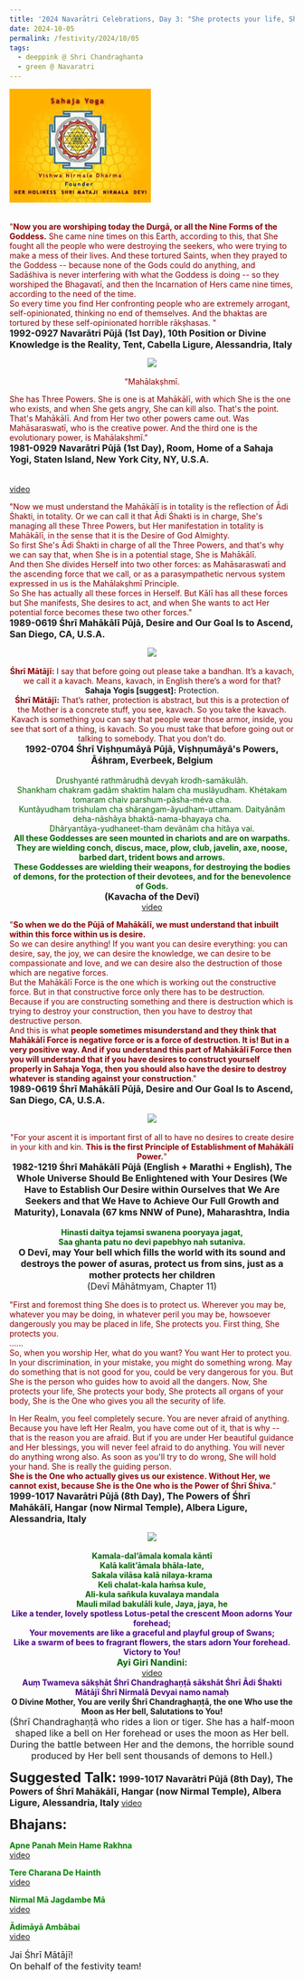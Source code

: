 ```yaml
---
title: '2024 Navarātri Celebrations, Day 3: "She protects your life, She protects your body, She protects all organs of your body, She is the One who gives you all the security of life." '
date: 2024-10-05
permalink: /festivity/2024/10/05
tags:
  - deeppink @ Shri Chandraghanta
  - green @ Navaratri
---
```


<div style="text-align: left"><img src="/images/image1.png" width="250" /></div><br>

<p>
<font color="DarkRed">"<b>Now you are worshiping today the Durgā, or all the Nine Forms of the Goddess.</b> She came nine times on this Earth, according to this, that She fought all the people who were destroying the seekers, who were trying to make a mess of their lives. And these tortured Saints, when they prayed to the Goddess -- because none of the Gods could do anything, and Sadāśhiva is never interfering with what the Goddess is doing -- so they worshiped the Bhagavatī, and then the Incarnation of Hers came nine times, according to the need of the time.<br>
So every time you find Her confronting people who are extremely arrogant, self-opinionated, thinking no end of themselves. And the bhaktas are tortured by these self-opinionated horrible rākṣhasas. "</font><br>
<font size="+0"><b>1992-0927 Navarātri Pūjā (1st Day), 10th Position or Divine Knowledge is the Reality, Tent, Cabella Ligure, Alessandria, Italy</b></font>
</p>

<div style="text-align: center"><img src="https://pub-1e517d8c73a64c9c82977d676b1fff72.r2.dev/FT0054.png" /></div>

<p style=" text-align:center;">
<font color="DarkRed">"Mahālakṣhmī. 

She has Three Powers. She is one is at Mahākālī, with which She is the one who exists, and when She gets angry, She can kill also. That's the point. That's Mahākālī. And from Her two other powers came out. Was Mahāsaraswatī, who is the creative power. And the third one is the evolutionary power, is Mahālakṣhmī."</font><br>
<font size="+0"><b>1981-0929 Navarātri Pūjā (1st Day), Room, Home of a Sahaja Yogi, Staten Island, New York City, NY, U.S.A.</b></font><br>
<br>
<font color="DarkGreen"><b></b></font><br>
<a href="">video</a>
</p>

<p>
<font color="DarkRed">"Now we must understand the Mahākālī is in totality is the reflection of Ādi Śhakti, in totality. Or we can call it that Ādi Śhakti is in charge, She's managing all these Three Powers, but Her manifestation in totality is Mahākālī, in the sense that it is the Desire of God Almighty.<br>
So first She's Ādi Śhakti in charge of all the Three Powers, and that's why we can say that, when She is in a potential stage, She is Mahākālī.<br>
And then She divides Herself into two other forces: as Mahāsaraswatī and the ascending force that we call, or as a parasympathetic nervous system expressed in us is the Mahālakṣhmī Principle.<br>
So She has actually all these forces in Herself. But Kālī has all these forces but She manifests, She desires to act, and when She wants to act Her potential force becomes these two other forces."</font><br>
<font size="+0"><b>1989-0619 Śhrī Mahākālī Pūjā, Desire and Our Goal Is to Ascend, San Diego, CA, U.S.A.</b></font>
</p>

<div style="text-align: center"><img src="https://pub-1e517d8c73a64c9c82977d676b1fff72.r2.dev/FT0055.png" /></div>

<p style=" text-align:center;">
<font color="DarkRed"><font color="DarkRed"><b>Śhrī Mātājī:</b></font></font> <font color="DarkRed">I say that before going out please take a bandhan. It’s a kavach, we call it a kavach. Means, kavach, in English there’s a word for that?</font><br>
<b>Sahaja Yogis [suggest]:</b> Protection.<br>
<font color="DarkRed"><font color="DarkRed"><b>Śhrī Mātājī:</b></font></font> <font color="DarkRed">That’s rather, protection is abstract, but this is a protection of the Mother is a concrete stuff, you see, kavach. So you take the kavach. Kavach is something you can say that people wear those armor, inside, you see that sort of a thing, is kavach. So you must take that before going out or talking to somebody. That you don’t do.</font><br>
<font size="+0"><b>1992-0704 Śhrī Viṣhṇumāyā Pūjā, Viṣhṇumāyā's Powers, Āśhram, Everbeek, Belgium</b></font><br>
<br>
<font color="DarkGreen">Drushyanté rathmãrudhã devyah krodh-samãkulãh.<br>
Shankham chakram gadãm shaktim halam cha muslãyudham. Khétakam tomaram chaiv parshum-pãsha-méva cha.<br> 
Kuntãyudham trishulam cha shãrangam-ãyudham-uttamam. Daityãnãm deha-nãshãya bhaktã-nama-bhayaya cha.<br>
Dhãryantãya-yudhaneet-tham devãnãm cha hitãya vai.<br>
<b>All these Goddesses are seen mounted in chariots and are on warpaths.<br>
They are wielding conch, discus, mace, plow, club, javelin, axe, noose, barbed dart, trident bows and arrows.<br> 
These Goddesses are wielding their weapons, for destroying the bodies of demons, for the protection of their devotees, and for the benevolence of Gods.</b></font><br>
<font size="+0"><b>(Kavacha of the Devī)</b></font><br>
<a href="https://youtu.be/5rxFdl2DsN0">video</a>
</p>

<p>
<font color="DarkRed">"<b>So when we do the Pūjā of Mahākālī, we must understand that inbuilt within this force within us is desire.</b><br>
So we can desire anything! If you want you can desire everything: you can desire, say, the joy, we can desire the knowledge, we can desire to be compassionate and love, and we can desire also the destruction of those which are negative forces.<br>
But the Mahākālī Force is the one which is working out the constructive force. But in that constructive force only there has to be destruction. Because if you are constructing something and there is destruction which is trying to destroy your construction, then you have to destroy that destructive person.<br>
And this is what <b>people sometimes misunderstand and they think that Mahākālī Force is negative force or is a force of destruction. It is! But in a very positive way. And if you understand this part of Mahākālī Force then you will understand that if you have desires to construct yourself properly in Sahaja Yoga, then you should also have the desire to destroy whatever is standing against your construction</b>."</font><br>
<font size="+0"><b>1989-0619 Śhrī Mahākālī Pūjā, Desire and Our Goal Is to Ascend, San Diego, CA, U.S.A.</b></font>
</p>

<div style="text-align: center"><img src="https://pub-1e517d8c73a64c9c82977d676b1fff72.r2.dev/FT0056.png" /></div>

<p style=" text-align:center;">
<font color="DarkRed">"For your ascent it is important first of all to have no desires to create desire in your kith and kin. <b>This is the first Principle of Establishment of Mahākālī Power.</b>"</font><br>
<font size="+0"><b>1982-1219 Śhrī Mahākālī Pūjā (English + Marathi + English), The Whole Universe Should Be Enlightened with Your Desires (We Have to Establish Our Desire within Ourselves that We Are Seekers and that We Have to Achieve Our Full Growth and Maturity), Lonavala (67 kms NNW of Pune), Maharashtra, India</b></font><br>
<br>
<font color="DarkGreen"><b>Hinasti daitya tejamsi swanena pooryaya jagat,<br>
Saa ghanta patu no devi papebhyo nah sutaniva.</b></font><br>
<font size="+0"><b>O Devī, may Your bell which fills the world with its sound and destroys the power of asuras, protect us from sins, just as a mother protects her children</b></font><br>
<font size="+0">(Devī Māhātmyam, Chapter 11)</font><br>
</p>

<p>
<font color="DarkRed">"First and foremost thing She does is to protect us. Wherever you may be, whatever you may be doing, in whatever peril you may be, howsoever dangerously you may be placed in life, She protects you. First thing, She protects you.<br>
......<br>
So, when you worship Her, what do you want? You want Her to protect you. In your discrimination, in your mistake, you might do something wrong. May do something that is not good for you, could be very dangerous for you. But She is the person who guides how to avoid all the dangers. Now, She protects your life, She protects your body, She protects all organs of your body, She is the One who gives you all the security of life. 

In Her Realm, you feel completely secure. You are never afraid of anything. Because you have left Her Realm, you have come out of it, that is why -- that is the reason you are afraid. But if you are under Her beautiful guidance and Her blessings, you will never feel afraid to do anything. You will never do anything wrong also. As soon as you'll try to do wrong, She will hold your hand. She is really the guiding person.<br>
<b>She is the One who actually gives us our existence. Without Her, we cannot exist, because She is the One who is the Power of Śhrī Śhiva.</b>"</font><br>
<font size="+0"><b>1999-1017 Navarātri Pūjā (8th Day), The Powers of Śhrī Mahākālī, Hangar (now Nirmal Temple), Albera Ligure, Alessandria, Italy</b></font>
</p>

<div style="text-align: center"><img src="https://pub-1e517d8c73a64c9c82977d676b1fff72.r2.dev/FT0057.png" /></div>

<p style="text-align:center;">
<font color="DarkGreen"><b>Kamala-dal’āmala komala kāntī<br>
Kalā kalit’āmala bhāla-late,<br>
Sakala vilāsa kalā nilaya-krama<br>
Keli chalat-kala haṁsa kule,<br>
Ali-kula sañkula kuvalaya mandala<br>
Mauli milad bakulāli kule, Jaya, jaya, he</b></font><br>
<font color="Indigo"><b>Like a tender, lovely spotless Lotus-petal the crescent Moon adorns Your forehead;<br>
Your movements are like a graceful and playful group of Swans;<br> 
Like a swarm of bees to fragrant flowers, the stars adorn Your forehead.<br>
Victory to You!</b></font><br>
<font size="+0"><font color="DarkGreen"><b>Ayi Giri Nandini:</b></font></font><br>
<a href="https://seven-teams.github.io/Videos_Links.html">video</a><br>
<font color="Indigo"><b>Auṃ Twameva sākṣhāt Śhrī Chandraghaṇṭā sākshāt Śhrī Ādi Śhakti Mātājī Śhrī Nirmalā Devyai namo namaḥ</b></font><br>
<b>O Divine Mother, You are verily Śhrī Chandraghaṇṭā, the one Who use the Moon as Her bell,
Salutations to You!</b><br>
<font size="+0">(Śhrī Chandraghaṇṭā who rides a lion or tiger.  She has a half-moon shaped like a bell on Her forehead or uses the moon as Her bell.   
During the battle between Her and the demons, the horrible sound produced by Her bell sent thousands of demons to Hell.)</font>
</p>

<font size="+2"><b>Suggested Talk:</b></font> 
<font size="+0"><b>1999-1017 Navarātri Pūjā (8th Day), The Powers of Śhrī Mahākālī, Hangar (now Nirmal Temple), Albera Ligure, Alessandria, Italy</b></font>
<a href="https://vimeo.com/video/81553860"> video</a><br>

<font size="+2"><b>Bhajans:</b></font>

<p>
<font color="green"><b>Apne Panah Mein Hame Rakhna</b></font><br>
<a href="https://seven-teams.github.io/Videos_Links.html">video</a>
</p>

<p>
<font color="green"><b>Tere Charana De Hainth</b></font><br>
<a href="https://seven-teams.github.io/Videos_Links.html">video</a> 
</p>

<p>
<font color="green"><b>Nirmal Mā Jagdambe Mā</b></font><br>
<a href="https://seven-teams.github.io/Videos_Links.html">video</a>
</p>

<p>
<font color="green"><b>Ādimāyā Ambābai</b></font><br>
<a href="https://seven-teams.github.io/Videos_Links.html">video</a>
</p>

<p>
<font size="+0">Jai Śhrī Mātājī!<br>
On behalf of the festivity team!</font>
</p>